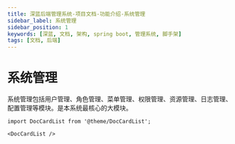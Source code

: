 ```yaml
---
title: 深蓝后端管理系统-项目文档-功能介绍-系统管理
sidebar_label: 系统管理
sidebar_position: 1
keywords: [深蓝, 文档, 架构, spring boot, 管理系统, 脚手架]
tags: [文档, 后端]
---
```


# 系统管理

系统管理包括用户管理、角色管理、菜单管理、权限管理、资源管理、日志管理、配置管理等模块。是本系统最核心的大模块。

```mdx-code-block
import DocCardList from '@theme/DocCardList';

<DocCardList />
```